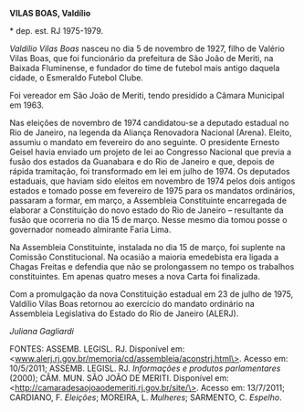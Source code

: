 **VILAS BOAS, Valdílio**

\* dep. est. RJ 1975-1979.

*Valdílio Vilas Boas* nasceu no dia 5 de novembro de 1927, filho de
Valério Vilas Boas, que foi funcionário da prefeitura de São João de
Meriti, na Baixada Fluminense, e fundador do time de futebol mais antigo
daquela cidade, o Esmeraldo Futebol Clube.

Foi vereador em São João de Meriti, tendo presidido a Câmara Municipal
em 1963.

Nas eleições de novembro de 1974 candidatou-se a deputado estadual no
Rio de Janeiro, na legenda da Aliança Renovadora Nacional (Arena).
Eleito, assumiu o mandato em fevereiro do ano seguinte. O presidente
Ernesto Geisel havia enviado um projeto de lei ao Congresso Nacional que
previa a fusão dos estados da Guanabara e do Rio de Janeiro e que,
depois de rápida tramitação, foi transformado em lei em julho de 1974.
Os deputados estaduais, que haviam sido eleitos em novembro de 1974
pelos dois antigos estados e tomado posse em fevereiro de 1975 para os
mandatos ordinários, passaram a formar, em março, a Assembleia
Constituinte encarregada de elaborar a Constituição do novo estado do
Rio de Janeiro – resultante da fusão que ocorreria no dia 15 de março.
Nesse mesmo dia tomou posse o governador nomeado almirante Faria Lima.

Na Assembleia Constituinte, instalada no dia 15 de março, foi suplente
na Comissão Constitucional. Na ocasião a maioria emedebista era ligada a
Chagas Freitas e defendia que não se prolongassem no tempo os trabalhos
constituintes. Em apenas quatro meses a nova Carta foi finalizada.

Com a promulgação da nova Constituição estadual em 23 de julho de 1975,
Valdílio Vilas Boas retornou ao exercício do mandato ordinário na
Assembleia Legislativa do Estado do Rio de Janeiro (ALERJ).

*Juliana Gagliardi*

FONTES: ASSEMB. LEGISL. RJ. Disponível em:
\<www.alerj.rj.gov.br/memoria/cd/assembleia/aconstrj.html\>. Acesso em:
10/5/2011; ASSEMB. LEGISL. RJ. *Informações e produtos parlamentares*
(2000); CÂM. MUN. SÃO JOÃO DE MERITI. Disponível em:
\<http://camaradesaojoaodemeriti.rj.gov.br/site/\>. Acesso em:
13/7/2011; CARDIANO, F. *Eleições*; MOREIRA, L. *Mulheres*; SARMENTO, C.
*Espelho*.
